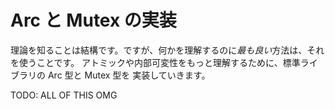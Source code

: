 <!--
# Implementing Arc and Mutex
-->

# Arc と Mutex の実装

<!--
Knowing the theory is all fine and good, but the *best* way to understand
something is to use it. To better understand atomics and interior mutability,
we'll be implementing versions of the standard library's Arc and Mutex types.
-->

理論を知ることは結構です。ですが、何かを理解するのに*最も良い*方法は、それを使うことです。
アトミックや内部可変性をもっと理解するために、標準ライブラリの Arc 型と Mutex 型を
実装していきます。

TODO: ALL OF THIS OMG

